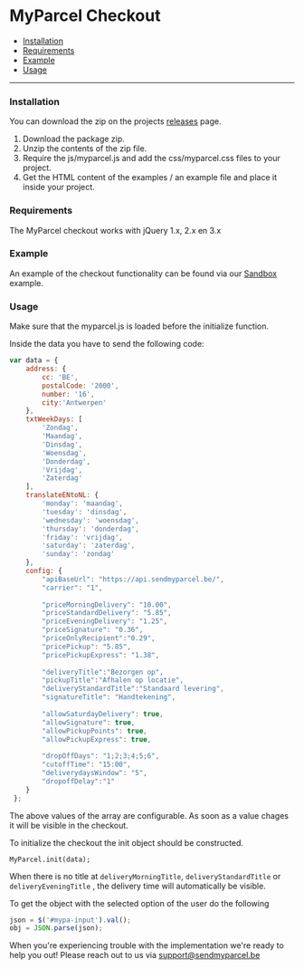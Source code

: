# MyParcel Checkout


- [Installation](#installation)
- [Requirements](#requirements)
- [Example](#example)
- [Usage](#usage)

---

### Installation

You can download the zip on the projects [releases](https://github.com/myparcelbe/checkout/releases) page.

1. Download the package zip.
2. Unzip the contents of the zip file.
3. Require the js/myparcel.js and add the css/myparcel.css files to your project. 
4. Get the HTML content of the examples / an example file and place it inside your project.  


### Requirements

The MyParcel checkout works with jQuery  1.x, 2.x en 3.x

### Example
An example of the checkout functionality can be found via our [Sandbox](https://myparcelbe.github.io/checkout/sandbox/) example.


### Usage
Make sure that the myparcel.js is loaded before the initialize function.

Inside the data you have to send the following code:
```js
var data = {
    address: {
        cc: 'BE',
        postalCode: '2000',
        number: '16',
        city:'Antwerpen'
    },
    txtWeekDays: [
        'Zondag',
        'Maandag',
        'Dinsdag',
        'Woensdag',
        'Donderdag',
        'Vrijdag',
        'Zaterdag'
    ],
    translateENtoNL: {
        'monday': 'maandag',
        'tuesday': 'dinsdag',
        'wednesday': 'woensdag',
        'thursday': 'donderdag',
        'friday': 'vrijdag',
        'saturday': 'zaterdag',
        'sunday': 'zondag'
    },
    config: {
        "apiBaseUrl": "https://api.sendmyparcel.be/",
        "carrier": "1",
    
        "priceMorningDelivery": "10.00",
        "priceStandardDelivery": "5.85",
        "priceEveningDelivery": "1.25",
        "priceSignature": "0.36",
        "priceOnlyRecipient":"0.29",
        "pricePickup": "5.85",
        "pricePickupExpress": "1.38",
    
        "deliveryTitle":"Bezorgen op",
        "pickupTitle":"Afhalen op locatie",
        "deliveryStandardTitle":"Standaard levering",
        "signatureTitle": "Handtekening",
    
        "allowSaturdayDelivery": true,
        "allowSignature": true,
        "allowPickupPoints": true,
        "allowPickupExpress": true,
    
        "dropOffDays": "1;2;3;4;5;6",
        "cutoffTime": "15:00",
        "deliverydaysWindow": "5",
        "dropoffDelay":"1"
    }
 };
```
The above values of the array are configurable. As soon as a value chages it will be visible in the checkout.

To initialize the checkout the init object should be constructed.

```MyParcel.init(data);```

When there is no title at ```deliveryMorningTitle```, ```deliveryStandardTitle``` or ```deliveryEveningTitle``` , the delivery time will automatically be visible.

To get the object with the selected option of the user do the following

```js
json = $('#mypa-input').val();
obj = JSON.parse(json);
```

When you're experiencing trouble with the implementation we're ready to help you out! Please reach out to us via support@sendmyparcel.be
